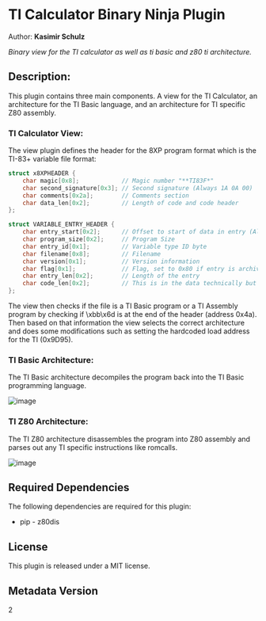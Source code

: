 # TI Calculator Binary Ninja Plugin
Author: **Kasimir Schulz**

_Binary view for the TI calculator as well as ti basic and z80 ti architecture._

## Description:
This plugin contains three main components. A view for the TI Calculator, an architecture for the TI Basic language, and an architecture for TI specific Z80 assembly.

### TI Calculator View:

The view plugin defines the header for the 8XP program format which is the TI-83+ variable file format:

```c
struct x8XPHEADER {
    char magic[0x8];            // Magic number "**TI83F*"
    char second_signature[0x3]; // Second signature (Always 1A 0A 00)
    char comments[0x2a];        // Comments section
    char data_len[0x2];         // Length of code and code header
};

struct VARIABLE_ENTRY_HEADER {
    char entry_start[0x2];      // Offset to start of data in entry (Always 0B or 0D), for the program the data still has some header components
    char program_size[0x2];     // Program Size
    char entry_id[0x1];         // Variable type ID byte
    char filename[0x8];         // Filename
    char version[0x1];          // Version information
    char flag[0x1];             // Flag, set to 0x80 if entry is archived
    char entry_len[0x2];        // Length of the entry
    char code_len[0x2];         // This is in the data technically but is the length of the code
};
```

The view then checks if the file is a TI Basic program or a TI Assembly program by checking if \xbb\x6d is at the end of the header (address 0x4a). Then based on that information the view selects the correct architecture and does some modifications such as setting the hardcoded load address for the TI (0x9D95).

### TI Basic Architecture:

The TI Basic architecture decompiles the program back into the TI Basic programming language.

![image](https://user-images.githubusercontent.com/13757116/139357977-2b8f9a53-3201-46cc-aab4-07c9cffee6df.png)

### TI Z80 Architecture:

The TI Z80 architecture disassembles the program into Z80 assembly and parses out any TI specific instructions like romcalls.

![image](https://user-images.githubusercontent.com/13757116/139358007-fdb3477b-f011-4561-806f-f098cf109927.png)

## Required Dependencies

The following dependencies are required for this plugin:

 * pip - z80dis


## License

This plugin is released under a MIT license.

## Metadata Version

2
